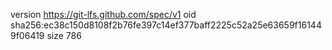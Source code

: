 version https://git-lfs.github.com/spec/v1
oid sha256:ec38c150d8108f2b76fe397c14ef377baff2225c52a25e63659f161449f06419
size 786
